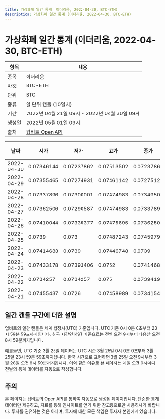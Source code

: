 ```yaml
---
title: 가상화폐 일간 통계 (이더리움, 2022-04-30, BTC-ETH)
description: 가상화폐 일간 통계 (이더리움, 2022-04-30, BTC-ETH)
---
```



가상화폐 일간 통계 (이더리움, 2022-04-30, BTC-ETH)
===

|항목|내용|
|--|--|
|종목|이더리움|
|마켓|BTC-ETH|
|단위|BTC|
|종류|일 단위 캔들 (10일치)|
|기간|2022년 04월 21일 09시 - 2022년 04월 30일 09시|
|생성일|2022년 05월 01일 09시|
|출처|[업비트 Open API](https://docs.upbit.com)|


|날짜|시가|저가|고가|종가|비고|
|--|--|--|--|--|--|
|2022-04-30|0.07346144|0.07237862|0.07513502|0.07237862|    |
|2022-04-29|0.07355465|0.07274931|0.07461142|0.0727512|    |
|2022-04-28|0.07337896|0.07300001|0.07474983|0.07349505|    |
|2022-04-27|0.07362506|0.07290587|0.07474983|0.07337896|    |
|2022-04-26|0.07410044|0.07335377|0.07475695|0.07362506|    |
|2022-04-25|0.0739|0.073|0.07487243|0.0745979|    |
|2022-04-24|0.07414683|0.0739|0.07446748|0.0739|    |
|2022-04-23|0.07433178|0.07393406|0.0752|0.07414683|    |
|2022-04-22|0.0734257|0.0734257|0.075|0.07394199|    |
|2022-04-21|0.07455437|0.0726|0.07458989|0.07341544|    |


일간 캔들 구간에 대한 설명
---


업비트의 일간 캔들은 세계 협정시(UTC) 기준입니다. 
UTC 기준 0시 0분 0초부터 23시 59분 59초까지입니다. 
한국 시간인 KST 기준으로는 전일 오전 9시부터 다음날 오전 8시 59분까지입니다. 


예를들면, UTC 기준 3월 25일 데이터는 UTC 시준 3월 25일 0시 0분 0초부터 3월 25일 23시 59분 59초까지입니다. 
한국 시간으로 표현하면 3월 25일 오전 9시부터 3월 26일 오전 8시 59분까지입니다. 
이와 같은 이유로 본 페이지는 매일 오전 9시마다 전날의 통계 데이터를 자동으로 작성합니다. 


주의
---


본 페이지는 업비트의 Open API를 통하여 자동으로 생성된 페이지입니다. 
단순한 통계 데이터만 제공하고, 자료를 통해 인사이트를 얻기 위한 참고용으로만 사용하시기 바랍니다. 
투자를 권유하는 것은 아니며, 투자에 대한 모든 책임은 투자자 본인에게 있습니다. 
